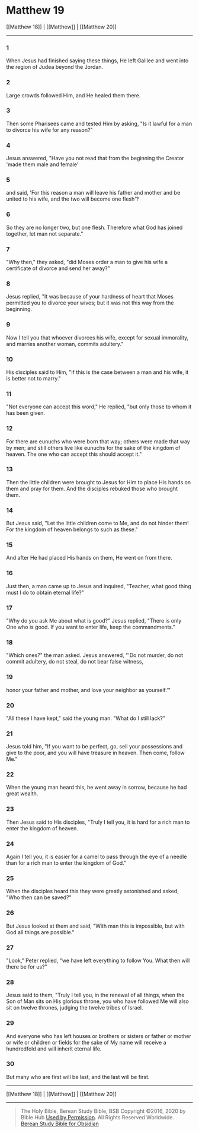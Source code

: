 # Matthew 19

[[Matthew 18]] | [[Matthew]] | [[Matthew 20]]

---

### 1
When Jesus had finished saying these things, He left Galilee and went into the region of Judea beyond the Jordan.

### 2
Large crowds followed Him, and He healed them there.

### 3
Then some Pharisees came and tested Him by asking, "Is it lawful for a man to divorce his wife for any reason?"

### 4
Jesus answered, "Have you not read that from the beginning the Creator 'made them male and female'

### 5
and said, 'For this reason a man will leave his father and mother and be united to his wife, and the two will become one flesh'?

### 6
So they are no longer two, but one flesh. Therefore what God has joined together, let man not separate."

### 7
"Why then," they asked, "did Moses order a man to give his wife a certificate of divorce and send her away?"

### 8
Jesus replied, "It was because of your hardness of heart that Moses permitted you to divorce your wives; but it was not this way from the beginning.

### 9
Now I tell you that whoever divorces his wife, except for sexual immorality, and marries another woman, commits adultery."

### 10
His disciples said to Him, "If this is the case between a man and his wife, it is better not to marry."

### 11
"Not everyone can accept this word," He replied, "but only those to whom it has been given.

### 12
For there are eunuchs who were born that way; others were made that way by men; and still others live like eunuchs for the sake of the kingdom of heaven. The one who can accept this should accept it."

### 13
Then the little children were brought to Jesus for Him to place His hands on them and pray for them. And the disciples rebuked those who brought them.

### 14
But Jesus said, "Let the little children come to Me, and do not hinder them! For the kingdom of heaven belongs to such as these."

### 15
And after He had placed His hands on them, He went on from there.

### 16
Just then, a man came up to Jesus and inquired, "Teacher, what good thing must I do to obtain eternal life?"

### 17
"Why do you ask Me about what is good?" Jesus replied, "There is only One who is good. If you want to enter life, keep the commandments."

### 18
"Which ones?" the man asked. Jesus answered, "'Do not murder, do not commit adultery, do not steal, do not bear false witness,

### 19
honor your father and mother, and love your neighbor as yourself.'"

### 20
"All these I have kept," said the young man. "What do I still lack?"

### 21
Jesus told him, "If you want to be perfect, go, sell your possessions and give to the poor, and you will have treasure in heaven. Then come, follow Me."

### 22
When the young man heard this, he went away in sorrow, because he had great wealth.

### 23
Then Jesus said to His disciples, "Truly I tell you, it is hard for a rich man to enter the kingdom of heaven.

### 24
Again I tell you, it is easier for a camel to pass through the eye of a needle than for a rich man to enter the kingdom of God."

### 25
When the disciples heard this they were greatly astonished and asked, "Who then can be saved?"

### 26
But Jesus looked at them and said, "With man this is impossible, but with God all things are possible."

### 27
"Look," Peter replied, "we have left everything to follow You. What then will there be for us?"

### 28
Jesus said to them, "Truly I tell you, in the renewal of all things, when the Son of Man sits on His glorious throne, you who have followed Me will also sit on twelve thrones, judging the twelve tribes of Israel.

### 29
And everyone who has left houses or brothers or sisters or father or mother or wife or children or fields for the sake of My name will receive a hundredfold and will inherit eternal life.

### 30
But many who are first will be last, and the last will be first.

---

[[Matthew 18]] | [[Matthew]] | [[Matthew 20]]

---

> The Holy Bible, Berean Study Bible, BSB
> Copyright &copy;2016, 2020 by Bible Hub
> [Used by Permission](https://berean.bible/terms.htm). All Rights Reserved Worldwide.
> [Berean Study Bible for Obsidian](https://github.com/gapmiss/berean-study-bible-for-obsidian)</small>

